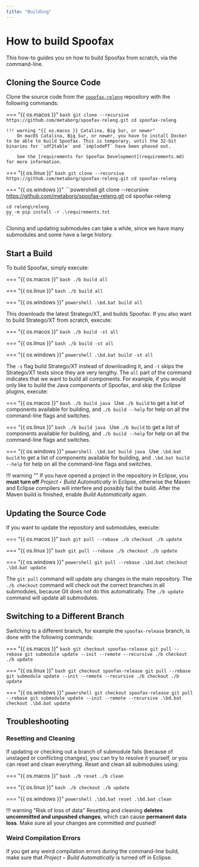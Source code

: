 ```yaml
---
title: "Building"
---
```

# How to build Spoofax
This how-to guides you on how to build Spoofax from scratch, via the command-line.


## Cloning the Source Code
Clone the source code from the [`spoofax-releng`](https://github.com/metaborg/spoofax-releng) repository with the following commands:

=== "{{ os.macos }}"
    ```bash
    git clone --recursive https://github.com/metaborg/spoofax-releng.git
    cd spoofax-releng
    ```

    !!! warning "{{ os.macos }} Catalina, Big Sur, or newer"
        On macOS Catalina, Big Sur, or newer, you have to install Docker to be able to build Spoofax. This is temporary, until the 32-bit binaries for `sdf2table` and `implodePT` have been phased out.

        See the [requirements for Spoofax Development](requirements.md) for more information.

=== "{{ os.linux }}"
    ```bash
    git clone --recursive https://github.com/metaborg/spoofax-releng.git
    cd spoofax-releng
    ```

=== "{{ os.windows }}"
    ```powershell
    git clone --recursive https://github.com/metaborg/spoofax-releng.git
    cd spoofax-releng

    cd releng\releng
    py -m pip install -r .\requirements.txt
    ```

Cloning and updating submodules can take a while, since we have many submodules and some have a large history.


## Start a Build
To build Spoofax, simply execute:

=== "{{ os.macos }}"
    ```bash
    ./b build all
    ```

=== "{{ os.linux }}"
    ```bash
    ./b build all
    ```

=== "{{ os.windows }}"
    ```powershell
    .\bd.bat build all
    ```

This downloads the latest Stratego/XT, and builds Spoofax. If you also want to build Stratego/XT from scratch, execute:

=== "{{ os.macos }}"
    ```bash
    ./b build -st all
    ```

=== "{{ os.linux }}"
    ```bash
    ./b build -st all
    ```

=== "{{ os.windows }}"
    ```powershell
    .\bd.bat build -st all
    ```

The `-s` flag build Stratego/XT instead of downloading it, and `-t` skips the Stratego/XT tests since they are very lengthy. The `all` part of the command indicates that we want to build all components. For example, if you would only like to build the Java components of Spoofax, and skip the Eclipse plugins, execute:

=== "{{ os.macos }}"
    ```bash
    ./b build java
    ```
    Use `./b build` to get a list of components available for building, and `./b build --help` for help on all the command-line flags and switches.

=== "{{ os.linux }}"
    ```bash
    ./b build java
    ```
    Use `./b build` to get a list of components available for building, and `./b build --help` for help on all the command-line flags and switches.

=== "{{ os.windows }}"
    ```powershell
    .\bd.bat build java
    ```
    Use `.\bd.bat build` to get a list of components available for building, and `.\bd.bat build --help` for help on all the command-line flags and switches.

!!! warning ""
    If you have opened a project in the repository in Eclipse, you **must turn off** _Project_ ‣ _Build Automatically_ in Eclipse, otherwise the Maven and Eclipse compilers will interfere and possibly fail the build. After the Maven build is finished, enable _Build Automatically_ again.


## Updating the Source Code
If you want to update the repository and submodules, execute:

=== "{{ os.macos }}"
    ```bash
    git pull --rebase
    ./b checkout
    ./b update
    ```

=== "{{ os.linux }}"
    ```bash
    git pull --rebase
    ./b checkout
    ./b update
    ```

=== "{{ os.windows }}"
    ```powershell
    git pull --rebase
    .\bd.bat checkout
    .\bd.bat update
    ```

The `git pull` command will update any changes in the main repository. The `./b checkout` command will check out the correct branches in all submodules, because Git does not do this automatically. The `./b update` command will update all submodules.


## Switching to a Different Branch
Switching to a different branch, for example the `spoofax-release` branch, is done with the following commands:

=== "{{ os.macos }}"
    ```bash
    git checkout spoofax-release
    git pull --rebase
    git submodule update --init --remote --recursive
    ./b checkout
    ./b update
    ```

=== "{{ os.linux }}"
    ```bash
    git checkout spoofax-release
    git pull --rebase
    git submodule update --init --remote --recursive
    ./b checkout
    ./b update
    ```

=== "{{ os.windows }}"
    ```powershell
    git checkout spoofax-release
    git pull --rebase
    git submodule update --init --remote --recursive
    .\bd.bat checkout
    .\bd.bat update
    ```


## Troubleshooting
### Resetting and Cleaning
If updating or checking out a branch of submodule fails (because of unstaged or conflicting changes), you can try to resolve it yourself, or you can reset and clean everything. Reset and clean all submodules using:

=== "{{ os.macos }}"
    ```bash
    ./b reset
    ./b clean
    ```

=== "{{ os.linux }}"
    ```bash
    ./b checkout
    ./b update
    ```

=== "{{ os.windows }}"
    ```powershell
    .\bd.bat reset
    .\bd.bat clean
    ```

!!! warning "Risk of loss of data"
    Resetting and cleaning **deletes uncommitted and unpushed changes**, which can cause **permanent data loss**. Make sure all your changes are committed _and_ pushed!

### Weird Compilation Errors
If you get any weird compilation errors during the command-line build, make sure that _Project_ ‣ _Build Automatically_ is turned off in Eclipse.
